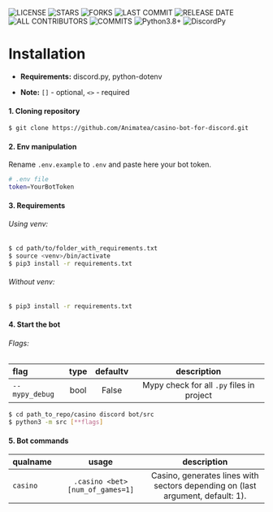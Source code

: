 <div align="center">
  <a><img src="https://media.giphy.com/media/oqZVCd0xI7mBXYJMES/giphy.gif" alt=""/></a>
</div>

![LICENSE](https://img.shields.io/github/license/Animatea/casino-bot-for-discord)
![STARS](https://img.shields.io/github/stars/Animatea/casino-bot-for-discord)
![FORKS](https://img.shields.io/github/forks/Animatea/casino-bot-for-discord)
![LAST COMMIT](https://img.shields.io/github/last-commit/Animatea/casino-bot-for-discord)
![RELEASE DATE](https://img.shields.io/github/release-date/Animatea/casino-bot-for-discord)
![ALL CONTRIBUTORS](https://img.shields.io/github/contributors/Animatea/casino-bot-for-discord)
![COMMITS](https://img.shields.io/github/issues/Animatea/casino-bot-for-discord)
![Python3.8+](https://img.shields.io/badge/python-3.8+-blue.svg)
![DiscordPy](https://img.shields.io/badge/discord.py-1.7+-blue.svg)

# **Installation**
* **Requirements:** discord.py, python-dotenv

* **Note:** `[]` - optional, `<>` - required

#### 1. Cloning repository
```bash
$ git clone https://github.com/Animatea/casino-bot-for-discord.git
```
#### 2. Env manipulation
Rename `.env.example` to `.env` and paste here your bot token.
```bash
# .env file
token=YourBotToken
```
#### 3. Requirements
###### Using venv:
```bash
$ cd path/to/folder_with_requirements.txt
$ source <venv>/bin/activate
$ pip3 install -r requirements.txt
```
###### Without venv:
```bash
$ pip3 install -r requirements.txt
```
#### 4. Start the bot
###### Flags:
| flag         | type  |  defaultv  |                description              |
|:-------------|:-----:|:----------:|:---------------------------------------:|
|`--mypy_debug`| bool  | False      | Mypy check for all `.py` files in project |

```bash
$ cd path_to_repo/casino discord bot/src
$ python3 -m src [**flags]
```
#### 5. Bot commands
| qualname      |                usage                |                description                                        |
|:-------------|:-----------------------------------:|:-----------------------------------------------------------------:|
| `casino`     | `.casino <bet> [num_of_games=1]`      |Casino, generates lines with sectors depending on <number of games> (last argument, default: 1). |
